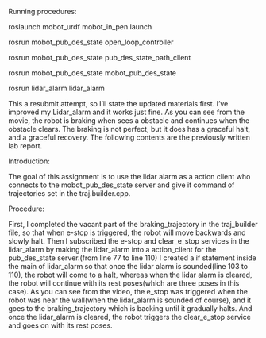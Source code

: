 Running procedures: 


roslaunch mobot_urdf mobot_in_pen.launch

rosrun mobot_pub_des_state open_loop_controller

rosrun mobot_pub_des_state pub_des_state_path_client

rosrun mobot_pub_des_state mobot_pub_des_state 

rosrun lidar_alarm lidar_alarm

This a resubmit attempt, so I’ll state the updated materials first. I’ve improved my Lidar_alarm and it works just fine. As you can see from the movie, the robot is braking when sees a obstacle and continues when the obstacle clears. The braking is not perfect, but it does has a graceful halt, and a graceful recovery. The following contents are the previously written lab report. 

Introduction:


  The goal of this assignment is to use the lidar alarm as a action client who connects to the mobot_pub_des_state server and give it command of trajectories set in the traj.builder.cpp.


Procedure:


  First, I completed the vacant part of the braking_trajectory in the traj_builder file, so that when e-stop is triggered, the robot will move backwards and slowly halt. Then I subscribed the e-stop and clear_e_stop services in the lidar_alarm by making the lidar_alarm into a action_client for the pub_des_state server.(from line 77 to line 110) I created a if statement inside the main of lidar_alarm so that once the lidar alarm is sounded(line 103 to 110), the robot will come to a halt, whereas when the lidar alarm is cleared, the robot will continue with its rest poses(which are three poses in this case). As you can see from the video, the e_stop was triggered when the robot was near the wall(when the lidar_alarm is sounded of course), and it goes to the braking_trajectory which is backing until it gradually halts. And once the lidar_alarm is cleared, the robot triggers the clear_e_stop service and goes on with its rest poses.


